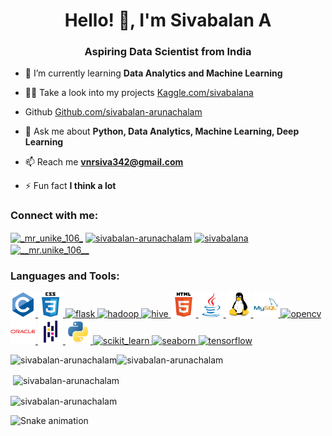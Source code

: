 <h1 align="center">Hello! 👋, I'm Sivabalan A</h1>
<h3 align="center">Aspiring Data Scientist from India</h3>


- 🌱 I’m currently learning **Data Analytics and Machine Learning**

- 👨‍💻 Take a look into my projects [Kaggle.com/sivabalana](https://kaggle.com/sivabalana)
- Github [Github.com/sivabalan-arunachalam](https://github.com/sivabalan-arunachalam) 

- 💬 Ask me about **Python, Data Analytics, Machine Learning, Deep Learning**

- 📫 Reach me **vnrsiva342@gmail.com**

- ⚡ Fun fact **I think a lot**

<h3 align="left">Connect with me:</h3>
<p align="left">
<a href="https://twitter.com/_mr_unike_106_" target="blank"><img align="center" src="https://raw.githubusercontent.com/rahuldkjain/github-profile-readme-generator/master/src/images/icons/Social/twitter.svg" alt="_mr_unike_106_" height="30" width="40" /></a>
<a href="https://linkedin.com/in/sivabalan-arunachalam" target="blank"><img align="center" src="https://raw.githubusercontent.com/rahuldkjain/github-profile-readme-generator/master/src/images/icons/Social/linked-in-alt.svg" alt="sivabalan-arunachalam" height="30" width="40" /></a>
<a href="https://kaggle.com/sivabalana" target="blank"><img align="center" src="https://raw.githubusercontent.com/rahuldkjain/github-profile-readme-generator/master/src/images/icons/Social/kaggle.svg" alt="sivabalana" height="30" width="40" /></a>
<a href="https://instagram.com/__mr.unike_106__" target="blank"><img align="center" src="https://raw.githubusercontent.com/rahuldkjain/github-profile-readme-generator/master/src/images/icons/Social/instagram.svg" alt="__mr.unike_106__" height="30" width="40" /></a>
</p>

<h3 align="left">Languages and Tools:</h3>
<p align="left"> <a href="https://www.cprogramming.com/" target="_blank" rel="noreferrer"> <img src="https://raw.githubusercontent.com/devicons/devicon/master/icons/c/c-original.svg" alt="c" width="40" height="40"/> </a> <a href="https://www.w3schools.com/css/" target="_blank" rel="noreferrer"> <img src="https://raw.githubusercontent.com/devicons/devicon/master/icons/css3/css3-original-wordmark.svg" alt="css3" width="40" height="40"/> </a> <a href="https://flask.palletsprojects.com/" target="_blank" rel="noreferrer"> <img src="https://www.vectorlogo.zone/logos/pocoo_flask/pocoo_flask-icon.svg" alt="flask" width="40" height="40"/> </a> <a href="https://hadoop.apache.org/" target="_blank" rel="noreferrer"> <img src="https://www.vectorlogo.zone/logos/apache_hadoop/apache_hadoop-icon.svg" alt="hadoop" width="40" height="40"/> </a> <a href="https://hive.apache.org/" target="_blank" rel="noreferrer"> <img src="https://www.vectorlogo.zone/logos/apache_hive/apache_hive-icon.svg" alt="hive" width="40" height="40"/> </a> <a href="https://www.w3.org/html/" target="_blank" rel="noreferrer"> <img src="https://raw.githubusercontent.com/devicons/devicon/master/icons/html5/html5-original-wordmark.svg" alt="html5" width="40" height="40"/> </a> <a href="https://www.java.com" target="_blank" rel="noreferrer"> <img src="https://raw.githubusercontent.com/devicons/devicon/master/icons/java/java-original.svg" alt="java" width="40" height="40"/> </a> <a href="https://www.linux.org/" target="_blank" rel="noreferrer"> <img src="https://raw.githubusercontent.com/devicons/devicon/master/icons/linux/linux-original.svg" alt="linux" width="40" height="40"/> </a> <a href="https://www.mysql.com/" target="_blank" rel="noreferrer"> <img src="https://raw.githubusercontent.com/devicons/devicon/master/icons/mysql/mysql-original-wordmark.svg" alt="mysql" width="40" height="40"/> </a> <a href="https://opencv.org/" target="_blank" rel="noreferrer"> <img src="https://www.vectorlogo.zone/logos/opencv/opencv-icon.svg" alt="opencv" width="40" height="40"/> </a> <a href="https://www.oracle.com/" target="_blank" rel="noreferrer"> <img src="https://raw.githubusercontent.com/devicons/devicon/master/icons/oracle/oracle-original.svg" alt="oracle" width="40" height="40"/> </a> <a href="https://pandas.pydata.org/" target="_blank" rel="noreferrer"> <img src="https://raw.githubusercontent.com/devicons/devicon/2ae2a900d2f041da66e950e4d48052658d850630/icons/pandas/pandas-original.svg" alt="pandas" width="40" height="40"/> </a> <a href="https://www.python.org" target="_blank" rel="noreferrer"> <img src="https://raw.githubusercontent.com/devicons/devicon/master/icons/python/python-original.svg" alt="python" width="40" height="40"/> </a> <a href="https://scikit-learn.org/" target="_blank" rel="noreferrer"> <img src="https://upload.wikimedia.org/wikipedia/commons/0/05/Scikit_learn_logo_small.svg" alt="scikit_learn" width="40" height="40"/> </a> <a href="https://seaborn.pydata.org/" target="_blank" rel="noreferrer"> <img src="https://seaborn.pydata.org/_images/logo-mark-lightbg.svg" alt="seaborn" width="40" height="40"/> </a> <a href="https://www.tensorflow.org" target="_blank" rel="noreferrer"> <img src="https://www.vectorlogo.zone/logos/tensorflow/tensorflow-icon.svg" alt="tensorflow" width="40" height="40"/> </a> </p>

<p><img align="left" src="https://github-readme-stats.vercel.app/api/top-langs?username=sivabalan-arunachalam&show_icons=true&theme=radical&locale=en&layout=compact" alt="sivabalan-arunachalam" /></p>
<p align="left"> <img src="https://komarev.com/ghpvc/?username=sivabalan-arunachalam&label=Profile%20views&color=0e75b6&style=plastic" alt="sivabalan-arunachalam" /> </p>

<p>&nbsp;<img align="center" src="https://github-readme-stats.vercel.app/api?username=sivabalan-arunachalam&show_icons=true&theme=radical&locale=en" alt="sivabalan-arunachalam" /></p>

<p><img align="center" src="https://github-readme-streak-stats.herokuapp.com/?user=sivabalan-arunachalam&theme=dark" alt="sivabalan-arunachalam" /></p>

![Snake animation](https://github.com/sivabalan-arunachalam/sivabalan-arunachalam/blob/output/github-contribution-grid-snake.svg)
